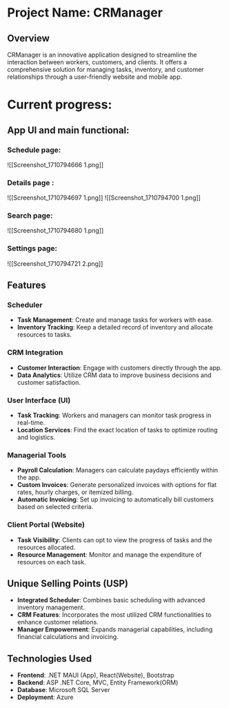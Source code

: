# Project Name: CRManager

## Overview

CRManager is an innovative application designed to streamline the interaction between workers, customers, and clients. It offers a comprehensive solution for managing tasks, inventory, and customer relationships through a user-friendly website and mobile app.

# Current progress:

## App UI and main functional:

### Schedule page:

![[Screenshot_1710794666 1.png]]
### Details page :

![[Screenshot_1710794697 1.png]]
![[Screenshot_1710794700 1.png]]
### Search page:
![[Screenshot_1710794680 1.png]]


### Settings page:
![[Screenshot_1710794721 2.png]]
## Features
### Scheduler

- **Task Management**: Create and manage tasks for workers with ease.
- **Inventory Tracking**: Keep a detailed record of inventory and allocate resources to tasks.

### CRM Integration

- **Customer Interaction**: Engage with customers directly through the app.
- **Data Analytics**: Utilize CRM data to improve business decisions and customer satisfaction.

### User Interface (UI)

- **Task Tracking**: Workers and managers can monitor task progress in real-time.
- **Location Services**: Find the exact location of tasks to optimize routing and logistics.

### Managerial Tools

- **Payroll Calculation**: Managers can calculate paydays efficiently within the app.
- **Custom Invoices**: Generate personalized invoices with options for flat rates, hourly charges, or itemized billing.
- **Automatic Invoicing**: Set up invoicing to automatically bill customers based on selected criteria.

### Client Portal (Website)

- **Task Visibility**: Clients can opt to view the progress of tasks and the resources allocated.
- **Resource Management**: Monitor and manage the expenditure of resources on each task.

## Unique Selling Points (USP)

- **Integrated Scheduler**: Combines basic scheduling with advanced inventory management.
- **CRM Features**: Incorporates the most utilized CRM functionalities to enhance customer relations.
- **Manager Empowerment**: Expands managerial capabilities, including financial calculations and invoicing.

## Technologies Used

- **Frontend**: .NET MAUI (App), React(Website), Bootstrap
- **Backend**:  ASP .NET Core, MVC, Entity Framework(ORM)
- **Database**: Microsoft SQL Server
- **Deployment**: Azure
